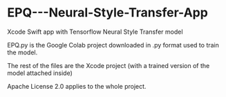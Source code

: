 # EPQ---Neural-Style-Transfer-App
Xcode Swift app with Tensorflow Neural Style Transfer model

EPQ.py is the Google Colab project downloaded in .py format used to train the model. 

The rest of the files are the Xcode project (with a trained version of the model attached inside)

Apache License 2.0 applies to the whole project. 
